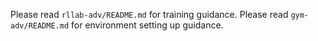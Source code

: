
Please read `rllab-adv/README.md` for training guidance.
Please read `gym-adv/README.md` for environment setting up guidance.